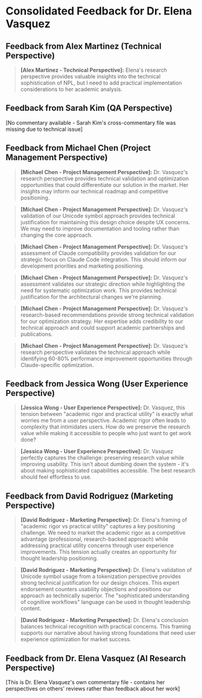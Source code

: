 # Consolidated Feedback for Dr. Elena Vasquez

## Feedback from Alex Martinez (Technical Perspective)

> **[Alex Martinez - Technical Perspective]:** Elena's research perspective provides valuable insights into the technical sophistication of NPL, but I need to add practical implementation considerations to her academic analysis.

## Feedback from Sarah Kim (QA Perspective)  
[No commentary available - Sarah Kim's cross-commentary file was missing due to technical issue]

## Feedback from Michael Chen (Project Management Perspective)

> **[Michael Chen - Project Management Perspective]:** Dr. Vasquez's research perspective provides technical validation and optimization opportunities that could differentiate our solution in the market. Her insights may inform our technical roadmap and competitive positioning.

> **[Michael Chen - Project Management Perspective]:** Dr. Vasquez's validation of our Unicode symbol approach provides technical justification for maintaining this design choice despite UX concerns. We may need to improve documentation and tooling rather than changing the core approach.

> **[Michael Chen - Project Management Perspective]:** Dr. Vasquez's assessment of Claude compatibility provides validation for our strategic focus on Claude Code integration. This should inform our development priorities and marketing positioning.

> **[Michael Chen - Project Management Perspective]:** Dr. Vasquez's assessment validates our strategic direction while highlighting the need for systematic optimization work. This provides technical justification for the architectural changes we're planning.

> **[Michael Chen - Project Management Perspective]:** Dr. Vasquez's research-based recommendations provide strong technical validation for our optimization strategy. Her expertise adds credibility to our technical approach and could support academic partnerships and publications.

> **[Michael Chen - Project Management Perspective]:** Dr. Vasquez's research perspective validates the technical approach while identifying 60-80% performance improvement opportunities through Claude-specific optimization.

## Feedback from Jessica Wong (User Experience Perspective)

> **[Jessica Wong - User Experience Perspective]:** Dr. Vasquez, this tension between "academic rigor and practical utility" is exactly what worries me from a user perspective. Academic rigor often leads to complexity that intimidates users. How do we preserve the research value while making it accessible to people who just want to get work done?

> **[Jessica Wong - User Experience Perspective]:** Dr. Vasquez perfectly captures the challenge: preserving research value while improving usability. This isn't about dumbing down the system - it's about making sophisticated capabilities accessible. The best research should feel effortless to use.

## Feedback from David Rodriguez (Marketing Perspective)

> **[David Rodriguez - Marketing Perspective]:** Dr. Elena's framing of "academic rigor vs practical utility" captures a key positioning challenge. We need to market the academic rigor as a competitive advantage (professional, research-backed approach) while addressing practical utility concerns through user experience improvements. This tension actually creates an opportunity for thought leadership positioning.

> **[David Rodriguez - Marketing Perspective]:** Dr. Elena's validation of Unicode symbol usage from a tokenization perspective provides strong technical justification for our design choices. This expert endorsement counters usability objections and positions our approach as technically superior. The "sophisticated understanding of cognitive workflows" language can be used in thought leadership content.

> **[David Rodriguez - Marketing Perspective]:** Dr. Elena's conclusion balances technical recognition with practical concerns. This framing supports our narrative about having strong foundations that need user experience optimization for market success.

## Feedback from Dr. Elena Vasquez (AI Research Perspective)
[This is Dr. Elena Vasquez's own commentary file - contains her perspectives on others' reviews rather than feedback about her work]